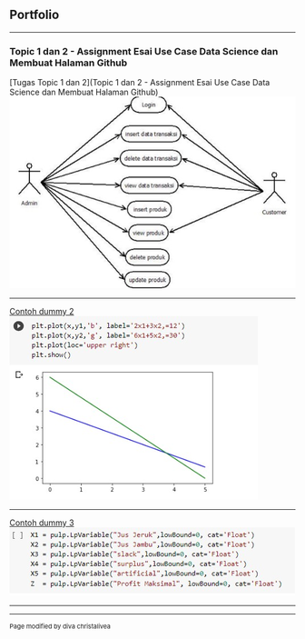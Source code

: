 ## Portfolio

---

### Topic 1 dan 2 - Assignment Esai Use Case Data Science dan Membuat Halaman Github

[Tugas Topic 1 dan 2](Topic 1 dan 2 - Assignment Esai Use Case Data Science dan Membuat Halaman Github)
<img src="images/usecase.jpg?raw=true"/>

---
[Contoh dummy 2](https://colab.research.google.com/drive/1_XNJk_PhS8j39j7OgsrE2vtIbs6jdZII?usp=sharing)
<img src="images/dummy 2.jpg?raw=true"/>

---
[Contoh dummy 3](https://colab.research.google.com/drive/1o-6VIlgHe6O2s5gKrZcRBl0eqQsTSFu0?usp=sharing)
<img src="images/dummy 3.jpg?raw=true"/>

---





---
<p style="font-size:11px">Page modified by diva christalivea</p>
<!-- Remove above link if you don't want to attibute -->

